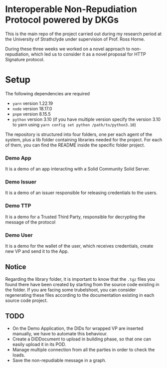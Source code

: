 # Interoperable Non-Repudiation Protocol powered by DKGs


This is the main repo of the project carried out during my research period at the University of Strathclyde under supervision of Prof. Ross Horne.

During these three weeks we worked on a novel approach to non-repudiation, which led us to consider it as a novel proposal for HTTP Signature protocol.

# Setup
The following dependencies are required

- `yarn` version 1.22.19
- `node` version 18.17.0
- `pnpm` version 8.15.5
- `python` version 3.10 (if you have multiple version specify the version 3.10 to yarn using `yarn config set python /path/to/python3.10`)

The repository is structured into four folders, one per each agent of the system, plus a lib folder containing libraries needed for the project.
For each of them, you can find the README inside the specific folder project.
### Demo App
It is a demo of an app interacting with a Solid Community Solid Server.
### Demo Issuer
It is a demo of an issuer responsible for releasing credentials to the users.
### Demo TTP
It is a demo for a Trusted Third Party, responsible for decrypting the message of the protocol
### Demo User
It is a demo for the wallet of the user, which receives credentials, create new VP and send it to the App.

## Notice
Regarding the library folder, it is important to know that the `.tgz` files you found there have been created by starting from the source code existing in the folder. If you are facing some trubelshoot, you can consider regenerating these files according to the documentation existing in each source code project.

## TODO
* On the Demo Application, the DIDs for wrapped VP are inserted manually, we have to automate this behaviour.
* Create a DIDDocument to upload in building phase, so that one can easily upload it in its POD.
* Manage multiple connection from all the parties in order to check the loads.
* Save the non-repudiable message in a graph.
